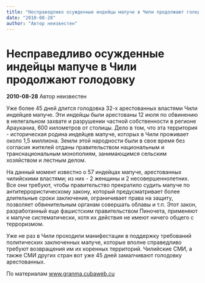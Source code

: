 ```yaml
---
title: "Несправедливо осужденные индейцы мапуче в Чили продолжают голодовку"
date: "2010-08-28"
author: "Автор неизвестен"
---
```


# Несправедливо осужденные индейцы мапуче в Чили продолжают голодовку

**2010-08-28** Автор неизвестен

Уже более 45 дней длится голодовка 32-х арестованных властями Чили индейцев мапуче. Эти индейцы были арестованы 12 июля по обвинению в нелегальном захвате и разрушении частной собственности в регионе Арауканиа, 600 километров от столицы. Дело в том, что эта территория - историческая родина индейцев мапуче, которых в Чили проживает около 1,5 миллиона. Земли этой народности были в свое время без согласия жителей отданы правительством национальным и транснациональным монополиям, занимающимся сельским хозяйством и лестным делом.

На данный момент известно о 57 индейцах мапуче, арестованных чилийскими властями; из них - 2 женщины и 2 несовершеннолетних. Все они требуют, чтобы правительство прекратило судить мапуче по антитеррористическому закону, который предусматривает более длительные сроки заключения, ограничивает права на защиту, позволяет обвинительным органам совершать облавы и т.п. Этот закон, разработанный еще фашистским правительством Пиночета, применяют к мапуче систематически, хотя их действия не имеют ничего общего с терроризмом.

Уже не раз в Чили проходили манифестации в поддержку требований политических заключенных мапуче, которые вполне справедливо требуют возвращения им их коренных территорий. Чилийские СМИ, а также СМИ других стран вот уже 45 дней замалчивают голодовку арестованных.

По материалам www.granma.cubaweb.cu